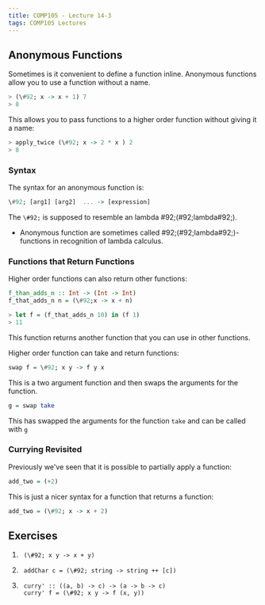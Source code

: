 ```yaml
---
title: COMP105 - Lecture 14-3
tags: COMP105 Lectures
---
```

## Anonymous Functions
Sometimes is it convenient to define a function inline. Anonymous functions allow you to use a function without a name.

```haskell
> (\#92; x -> x + 1) 7
> 8
```

This allows you to pass functions to a higher order function without giving it a name:

```haskell
> apply_twice (\#92; x -> 2 * x ) 2
> 8
```

### Syntax
The syntax for an anonymous function is:

```haskell
\#92; [arg1] [arg2]  ... -> [expression]
```

The `\#92;` is supposed to resemble an lambda \#92;(\#92;lambda\#92;).

* Anonymous function are sometimes called \#92;(\#92;lambda\#92;)-functions in recognition of lambda calculus.

### Functions that Return Functions
Higher order functions can also return other functions:

```haskell
f_than_adds_n :: Int -> (Int -> Int)
f_that_adds_n n = (\#92;x -> x + n)

> let f = (f_that_adds_n 10) in (f 1)
> 11
```

This function returns another function that you can use in other functions.

Higher order function can take and return functions:

```haskell
swap f = \#92; x y -> f y x
```

This is a two argument function and then swaps the arguments for the function.

```haskell
g = swap take
```

This has swapped the arguments for the function `take` and can be called with `g`

### Currying Revisited
Previously we've seen that it is possible to partially apply a function:

```haskell
add_two = (+2)
```

This is just a nicer syntax for a function that returns a function:

```haskell
add_two = (\#92; x -> x + 2)
```

## Exercises
1. ```
	(\#92; x y -> x + y)
	```
	
1. ```
	addChar c = (\#92; string -> string ++ [c])
	```
	
1. ```
	curry' :: ((a, b) -> c) -> (a -> b -> c)
	curry' f = (\#92; x y -> f (x, y))
	```
